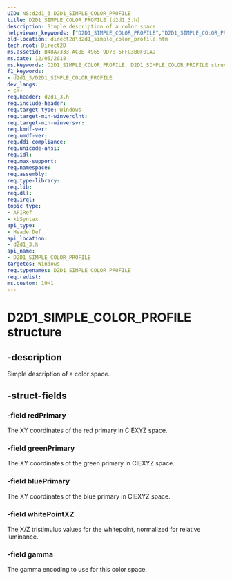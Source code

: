 ```yaml
---
UID: NS:d2d1_3.D2D1_SIMPLE_COLOR_PROFILE
title: D2D1_SIMPLE_COLOR_PROFILE (d2d1_3.h)
description: Simple description of a color space.helpviewer_keywords: ["D2D1_SIMPLE_COLOR_PROFILE","D2D1_SIMPLE_COLOR_PROFILE structure [Direct2D]","d2d1_3/D2D1_SIMPLE_COLOR_PROFILE","direct2d.d2d1_simple_color_profile"]
old-location: direct2d\d2d1_simple_color_profile.htm
tech.root: Direct2D
ms.assetid: B48A7333-AC8B-4965-9D78-6FFC3B0F01A9
ms.date: 12/05/2018
ms.keywords: D2D1_SIMPLE_COLOR_PROFILE, D2D1_SIMPLE_COLOR_PROFILE structure [Direct2D], d2d1_3/D2D1_SIMPLE_COLOR_PROFILE, direct2d.d2d1_simple_color_profile
f1_keywords:
- d2d1_3/D2D1_SIMPLE_COLOR_PROFILE
dev_langs:
- c++
req.header: d2d1_3.h
req.include-header: 
req.target-type: Windows
req.target-min-winverclnt: 
req.target-min-winversvr: 
req.kmdf-ver: 
req.umdf-ver: 
req.ddi-compliance: 
req.unicode-ansi: 
req.idl: 
req.max-support: 
req.namespace: 
req.assembly: 
req.type-library: 
req.lib: 
req.dll: 
req.irql: 
topic_type:
- APIRef
- kbSyntax
api_type:
- HeaderDef
api_location:
- d2d1_3.h
api_name:
- D2D1_SIMPLE_COLOR_PROFILE
targetos: Windows
req.typenames: D2D1_SIMPLE_COLOR_PROFILE
req.redist: 
ms.custom: 19H1
---
```


# D2D1_SIMPLE_COLOR_PROFILE structure


## -description


Simple description of a color space.


## -struct-fields




### -field redPrimary

The XY coordinates of the red primary in CIEXYZ space.


### -field greenPrimary

The XY coordinates of the green primary in CIEXYZ space.


### -field bluePrimary

The XY coordinates of the blue primary in CIEXYZ space.


### -field whitePointXZ

The X/Z tristimulus values for the whitepoint, normalized for relative luminance.


### -field gamma

The gamma encoding to use for this color space.

